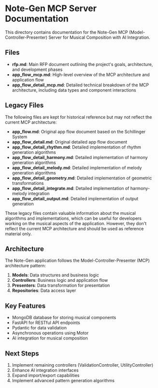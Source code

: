 # Note-Gen MCP Server Documentation

This directory contains documentation for the Note-Gen MCP (Model-Controller-Presenter) Server for Musical Composition with AI Integration.

## Files

- **rfp.md**: Main RFP document outlining the project's goals, architecture, and development phases
- **app_flow_mcp.md**: High-level overview of the MCP architecture and application flow
- **app_flow_detail_mcp.md**: Detailed technical breakdown of the MCP architecture, including data types and component interactions

## Legacy Files

The following files are kept for historical reference but may not reflect the current MCP architecture:

- **app_flow.md**: Original app flow document based on the Schillinger System
- **app_flow_detail.md**: Original detailed app flow document
- **app_flow_detail_rhythm.md**: Detailed implementation of rhythm generation algorithms
- **app_flow_detail_harmony.md**: Detailed implementation of harmony generation algorithms
- **app_flow_detail_melody.md**: Detailed implementation of melody generation algorithms
- **app_flow_detail_geometry.md**: Detailed implementation of geometric transformations
- **app_flow_detail_integrate.md**: Detailed implementation of harmony-melody integration
- **app_flow_detail_output.md**: Detailed implementation of output generation

These legacy files contain valuable information about the musical algorithms and implementations, which can be useful for developers working on the musical aspects of the application. However, they don't reflect the current MCP architecture and should be used as reference material only.

## Architecture

The Note-Gen application follows the Model-Controller-Presenter (MCP) architecture pattern:

1. **Models**: Data structures and business logic
2. **Controllers**: Business logic and application flow
3. **Presenters**: Data transformation for presentation
4. **Repositories**: Data access layer

## Key Features

- MongoDB database for storing musical components
- FastAPI for RESTful API endpoints
- Pydantic for data validation
- Asynchronous operations using Motor
- AI integration for musical composition

## Next Steps

1. Implement remaining controllers (ValidationController, UtilityController)
2. Enhance AI integration interfaces
3. Expand import/export capabilities
4. Implement advanced pattern generation algorithms
